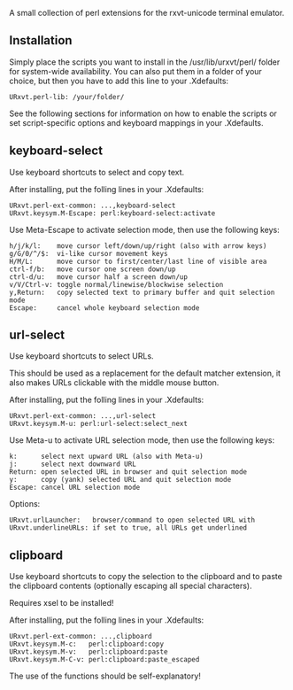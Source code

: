 A small collection of perl extensions for the rxvt-unicode terminal emulator.

Installation
------------
Simply place the scripts you want to install in the /usr/lib/urxvt/perl/ folder
for system-wide availability. You can also put them in a folder of your
choice, but then you have to add this line to your .Xdefaults:

    URxvt.perl-lib: /your/folder/

See the following sections for information on how to enable the scripts or set
script-specific options and keyboard mappings in your .Xdefaults.


keyboard-select
---------------
Use keyboard shortcuts to select and copy text.

After installing, put the folling lines in your .Xdefaults:

    URxvt.perl-ext-common: ...,keyboard-select
    URxvt.keysym.M-Escape: perl:keyboard-select:activate

Use Meta-Escape to activate selection mode, then use the following keys:

    h/j/k/l:    move cursor left/down/up/right (also with arrow keys)
    g/G/0/^/$:  vi-like cursor movement keys
    H/M/L:      move cursor to first/center/last line of visible area
    ctrl-f/b:   move cursor one screen down/up
    ctrl-d/u:   move cursor half a screen down/up
    v/V/Ctrl-v: toggle normal/linewise/blockwise selection
    y,Return:   copy selected text to primary buffer and quit selection mode
    Escape:     cancel whole keyboard selection mode


url-select
----------
Use keyboard shortcuts to select URLs.

This should be used as a replacement for the default matcher extension, it also
makes URLs clickable with the middle mouse button.

After installing, put the folling lines in your .Xdefaults:

    URxvt.perl-ext-common: ...,url-select
    URxvt.keysym.M-u: perl:url-select:select_next

Use Meta-u to activate URL selection mode, then use the following keys:

    k:      select next upward URL (also with Meta-u)
    j:      select next downward URL
    Return: open selected URL in browser and quit selection mode
    y:      copy (yank) selected URL and quit selection mode
    Escape: cancel URL selection mode

Options:

    URxvt.urlLauncher:   browser/command to open selected URL with
    URxvt.underlineURLs: if set to true, all URLs get underlined


clipboard
---------
Use keyboard shortcuts to copy the selection to the clipboard and to paste the
clipboard contents (optionally escaping all special characters).

Requires xsel to be installed!

After installing, put the folling lines in your .Xdefaults:

    URxvt.perl-ext-common: ...,clipboard
    URxvt.keysym.M-c:   perl:clipboard:copy
    URxvt.keysym.M-v:   perl:clipboard:paste
    URxvt.keysym.M-C-v: perl:clipboard:paste_escaped

The use of the functions should be self-explanatory!
